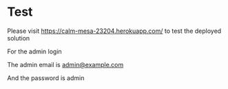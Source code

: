 # Test
Please visit https://calm-mesa-23204.herokuapp.com/ to test the deployed solution

For the admin login

The admin email is admin@example.com

And the password is admin